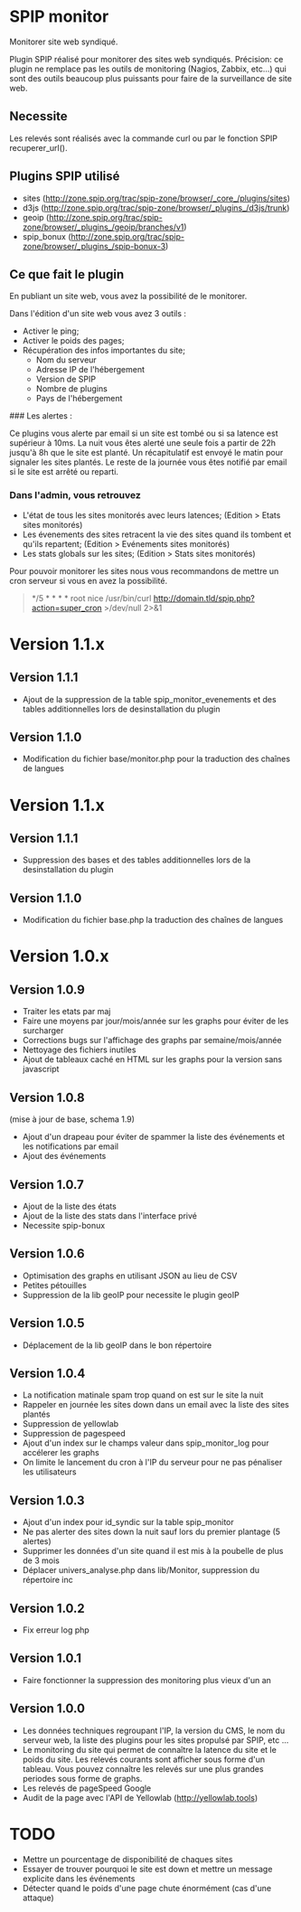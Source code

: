 SPIP monitor
=======

Monitorer site web syndiqué.

Plugin SPIP réalisé pour monitorer des sites web syndiqués. 
Précision: ce plugin ne remplace pas les outils de monitoring (Nagios, Zabbix, etc...) qui sont des outils beaucoup plus puissants pour faire de la surveillance de site web. 

## Necessite

Les relevés sont réalisés avec la commande curl ou par le fonction SPIP recuperer_url().

## Plugins SPIP utilisé

* sites (http://zone.spip.org/trac/spip-zone/browser/_core_/plugins/sites) 
* d3js (http://zone.spip.org/trac/spip-zone/browser/_plugins_/d3js/trunk)
* geoip (http://zone.spip.org/trac/spip-zone/browser/_plugins_/geoip/branches/v1)
* spip_bonux (http://zone.spip.org/trac/spip-zone/browser/_plugins_/spip-bonux-3)

## Ce que fait le plugin

En publiant un site web, vous avez la possibilité de le monitorer. 

Dans l'édition d'un site web vous avez 3 outils :

- Activer le ping;
- Activer le poids des pages;
- Récupération des infos importantes du site;
	- Nom du serveur
	- Adresse IP de l'hébergement
	- Version de SPIP 
	- Nombre de plugins
	- Pays de l'hébergement

### Les alertes :

Ce plugins vous alerte par email si un site est tombé ou si sa latence est supérieur à 10ms. La nuit vous êtes alerté une seule fois a partir de 22h jusqu'à 8h que le site est planté. Un récapitulatif est envoyé le matin pour signaler les sites plantés. Le reste de la journée vous êtes notifié par email si le site est arrêté ou reparti.

### Dans l'admin, vous retrouvez 

- L'état de tous les sites monitorés avec leurs latences; (Edition > Etats sites monitorés)
- Les évenements des sites retracent la vie des sites quand ils tombent et qu'ils repartent; (Edition > Evénements sites monitorés)
- Les stats globals sur les sites; (Edition > Stats sites monitorés)

Pour pouvoir monitorer les sites nous vous recommandons de mettre un cron serveur si vous en avez la possibilité.

> */5 *         * * *   root    nice /usr/bin/curl http://domain.tld/spip.php?action=super_cron >/dev/null 2>&1

# Version 1.1.x

## Version 1.1.1

* Ajout de la suppression de la table spip_monitor_evenements et des tables additionnelles lors de desinstallation du plugin

## Version 1.1.0

* Modification du fichier base/monitor.php pour la traduction des chaînes de langues

# Version 1.1.x

## Version 1.1.1

* Suppression des bases et des tables additionnelles lors de la desinstallation du plugin

## Version 1.1.0

* Modification du fichier base.php la traduction des chaînes de langues

# Version 1.0.x

## Version 1.0.9

* Traiter les etats par maj 
* Faire une moyens par jour/mois/année sur les graphs pour éviter de les surcharger
* Corrections bugs sur l'affichage des graphs par semaine/mois/année
* Nettoyage des fichiers inutiles
* Ajout de tableaux caché en HTML sur les graphs pour la version sans javascript

## Version 1.0.8

 (mise à jour de base, schema 1.9)
* Ajout d'un drapeau pour éviter de spammer la liste des événements
et les notifications par email
* Ajout des événements

## Version 1.0.7

* Ajout de la liste des états
* Ajout de la liste des stats dans l'interface privé
* Necessite spip-bonux 

## Version 1.0.6

* Optimisation des graphs en utilisant JSON au lieu de CSV
* Petites pétouilles
* Suppression de la lib geoIP pour necessite le plugin geoIP

## Version 1.0.5

* Déplacement de la lib geoIP dans le bon répertoire

## Version 1.0.4

* La notification matinale spam trop quand on est sur le site la nuit
* Rappeler en journée les sites down dans un email avec la liste des sites plantés
* Suppression de yellowlab
* Suppression de pagespeed
* Ajout d'un index sur le champs valeur dans spip_monitor_log pour accélerer les graphs
* On limite le lancement du cron à l'IP du serveur pour ne pas pénaliser les utilisateurs

## Version 1.0.3

* Ajout d'un index pour id_syndic sur la table spip_monitor
* Ne pas alerter des sites down la nuit sauf lors du premier plantage (5 alertes)
* Supprimer les données d'un site quand il est mis à la poubelle de plus de 3 mois
* Déplacer univers_analyse.php dans lib/Monitor, suppression du répertoire inc

## Version 1.0.2

* Fix erreur log php

## Version 1.0.1

* Faire fonctionner la suppression des monitoring plus vieux d'un an

## Version 1.0.0

* Les données techniques regroupant l'IP, la version du CMS, le nom du serveur web, la liste des plugins pour les sites propulsé par SPIP, etc ...
* Le monitoring du site qui permet de connaître la latence du site et le poids du site. Les relevés courants sont afficher sous forme d'un tableau. Vous pouvez connaître les relevés sur une plus grandes periodes sous forme de graphs. 
* Les relevés de pageSpeed Google
* Audit de la page avec l'API de Yellowlab (http://yellowlab.tools)

# TODO

* Mettre un pourcentage de disponibilité de chaques sites
* Essayer de trouver pourquoi le site est down et mettre un message explicite dans les événements
* Détecter quand le poids d'une page chute énormément (cas d'une attaque)
